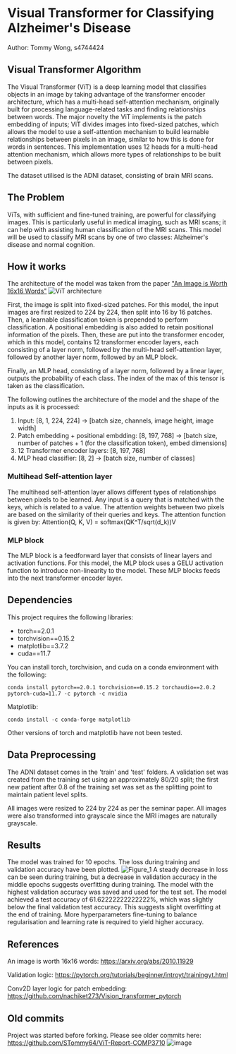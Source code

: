 # Visual Transformer for Classifying Alzheimer's Disease
Author: Tommy Wong, s4744424

## Visual Transformer Algorithm
The Visual Transformer (ViT) is a deep learning model that classifies objects in an image by taking advantage of the transformer encoder architecture, which has a multi-head self-attention mechanism, originally built for processing language-related tasks and finding relationships between words. The major novelty the ViT implements is the patch embedding of inputs; ViT divides images into fixed-sized patches, which allows the model to use a self-attention mechanism to build learnable relationships between pixels in an image, similar to how this is done for words in sentences. This implementation uses 12 heads for a multi-head attention mechanism, which allows more types of relationships to be built between pixels.

The dataset utilised is the ADNI dataset, consisting of brain MRI scans.

## The Problem
ViTs, with sufficient and fine-tuned training, are powerful for classifying images. This is particularly useful in medical imaging, such as MRI scans; it can help with assisting human classification of the MRI scans. This model will be used to classify MRI scans by one of two classes: Alzheimer's disease and normal cognition. 

## How it works
The architecture of the model was taken from the paper ["An Image is Worth 16x16 Words"](https://arxiv.org/abs/2010.11929)
![ViT architecture](https://viso.ai/wp-content/uploads/2021/09/vision-transformer-vit.png)

First, the image is split into fixed-sized patches. For this model, the input images are first resized to 224 by 224, then split into 16 by 16 patches.
Then, a learnable classification token is prepended to perform classification.
A positional embedding is also added to retain positional information of the pixels.
Then, these are put into the transformer encoder, which in this model, contains 12 transformer encoder layers, each consisting of a layer norm, followed by the multi-head self-attention layer, followed by another layer norm, followed by an MLP block.

Finally, an MLP head, consisting of a layer norm, followed by a linear layer, outputs the probability of each class. The index of the max of this tensor is taken as the classification.

The following outlines the architecture of the model and the shape of the inputs as it is processed:
1. Input: [8, 1, 224, 224] -> [batch size, channels, image height, image width] 
2. Patch embedding + positional embdding: [8, 197, 768] -> [batch size, number of patches + 1 (for the classification token), embed dimensions]
3. 12 Transformer encoder layers: [8, 197, 768]
4. MLP head classifier: [8, 2] -> [batch size, number of classes]

### Multihead Self-attention layer
The multihead self-attention layer allows different types of relationships between pixels to be learned. Any input is a query that is matched with the keys, which is related to a value.
The attention weights between two pixels are based on the similarity of their queries and keys. 
The attention function is given by:
Attention(Q, K, V) = softmax(QK^T/sqrt(d_k))V

### MLP block
The MLP block is a feedforward layer that consists of linear layers and activation functions. For this model, the MLP block uses a GELU activation function to introduce non-linearity to the model. These MLP blocks feeds into the next transformer encoder layer.

## Dependencies
This project requires the following libraries:

- torch==2.0.1
- torchvision==0.15.2
- matplotlib==3.7.2
- cuda==11.7

You can install torch, torchvision, and cuda on a conda environment with the following:
```
conda install pytorch==2.0.1 torchvision==0.15.2 torchaudio==2.0.2 pytorch-cuda=11.7 -c pytorch -c nvidia
```
Matplotlib:
```
conda install -c conda-forge matplotlib
```
Other versions of torch and matplotlib have not been tested.

## Data Preprocessing
The ADNI dataset comes in the 'train' and 'test' folders. A validation set was created from the training set using an approximately 80/20 split; the first new patient after 0.8 of the training set was set as the splitting point to maintain patient level splits.

All images were resized to 224 by 224 as per the seminar paper. All images were also transformed into grayscale since the MRI images are naturally grayscale.

## Results
The model was trained for 10 epochs. The loss during training and validation accuracy have been plotted.
![Figure_1](https://github.com/STommy64/PatternAnalysis-2023/assets/141542365/11a85dd8-5bc1-48e2-b84c-23ff07284bc2)
A steady decrease in loss can be seen during training, but a decrease in validation accuracy in the middle epochs suggests overfitting during training.
The model with the highest validation accuracy was saved and used for the test set.
The model achieved a test accuracy of 61.62222222222222%, which was slightly below the final validation test accuracy. This suggests slight overfitting at the end of training.
More hyperparameters fine-tuning to balance regularisation and learning rate is required to yield higher accuracy.

## References
An image is worth 16x16 words: https://arxiv.org/abs/2010.11929

Validation logic: https://pytorch.org/tutorials/beginner/introyt/trainingyt.html

Conv2D layer logic for patch embedding: https://github.com/nachiket273/Vision_transformer_pytorch

## Old commits
Project was started before forking. Please see older commits here:
https://github.com/STommy64/ViT-Report-COMP3710
![image](https://github.com/STommy64/PatternAnalysis-2023/assets/141542365/aec0f8ef-d0d4-4f49-8698-7ddf1e3a03e7)


